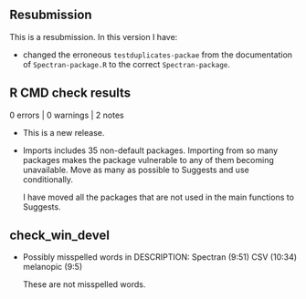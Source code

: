 ## Resubmission
This is a resubmission. In this version I have:

* changed the erroneous `testduplicates-packae` from the documentation of `Spectran-package.R` to the correct `Spectran-package`.

## R CMD check results

0 errors | 0 warnings | 2 notes

* This is a new release.

* Imports includes 35 non-default packages.
  Importing from so many packages makes the package vulnerable to any of
  them becoming unavailable.  Move as many as possible to Suggests and
  use conditionally.
  
  I have moved all the packages that are not used in the main functions to Suggests.
  
## check_win_devel
  
* Possibly misspelled words in DESCRIPTION:
  Spectran (9:51)
  CSV (10:34)
  melanopic (9:5)
  
  These are not misspelled words.